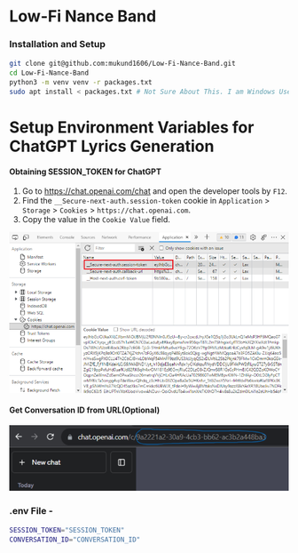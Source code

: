 # Low-Fi Nance Band


### Installation and Setup

```bash
git clone git@github.com:mukund1606/Low-Fi-Nance-Band.git
cd Low-Fi-Nance-Band
python3 -m venv venv -r packages.txt
sudo apt install < packages.txt # Not Sure About This. I am Windows User
```

# Setup Environment Variables for ChatGPT Lyrics Generation
#### Obtaining SESSION_TOKEN for ChatGPT

1. Go to https://chat.openai.com/chat and open the developer tools by `F12`.
2. Find the `__Secure-next-auth.session-token` cookie in `Application` > `Storage` > `Cookies` > `https://chat.openai.com`.
3. Copy the value in the `Cookie Value` field.

![SESSION_TOKEN](/src/assets/SESSION.png)

#### Get Conversation ID from URL(Optional)
![SESSION_TOKEN](/src/assets/CONVERSATION.png)


### .env File -
```bash 
SESSION_TOKEN="SESSION_TOKEN"
CONVERSATION_ID="CONVERSATION_ID"
```